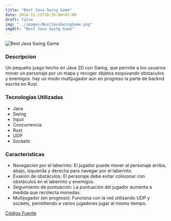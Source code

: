 ```yaml
---
title: "Best Java Swing Game"
date: 2024-11-21T18:35:04+01:00
draft: false
img: "../images/BestJavaSwingGame.png"
imgAlt: "Best Java Swing Game"
---
```


![Best Java Swing Game](../images/BestJavaSwingGame.png)

### Descripcion

Un pequeño juego hecho en Java 2D con Swing, que permite a los usuarios mover un personaje por un mapa y recoger objetos esquivando obstaculos y enemigos.
hay un modo multijugador aun en progreso la parte de backnd escrita en Rust.

### Tecnologias Utilizadas

-   Java
-   Swing
-   Input
-   Concurrencia
-   Rust
-   UDP
-   Sockets

### Caracteristicas

-   Navegación por el laberinto: El jugador puede mover al personaje arriba, abajo, izquierda y derecha para navegar por el laberinto.
-   Evasión de obstáculos: El personaje debe evitar colisionar con obstáculos en el laberinto y enemigos.
-   Seguimiento de puntuación: La puntuación del jugador aumenta a medida que recolecta monedas.
-   Multijugador (en progreso): Funciona con la red utilizando UDP y sockets, permitiendo a varios jugadores jugar al mismo tiempo.

[Código Fuente](https://github.com/LOSEARDES77/Best-Java-Swing-Game)
